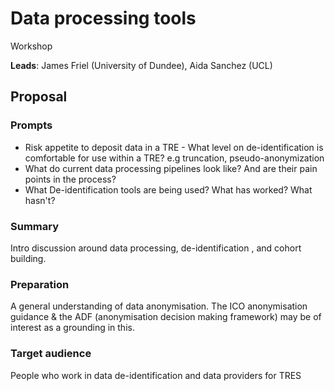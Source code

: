 # Data processing tools

Workshop

**Leads**: James Friel (University of Dundee), Aida Sanchez (UCL)

## Proposal

### Prompts

- Risk appetite to deposit data in a TRE - What level on de-identification is comfortable for use within a TRE? e.g truncation, pseudo-anonymization
- What do current data processing pipelines look like? And are their pain points in the process?
- What De-identification tools are being used? What has worked? What hasn't?

### Summary

Intro discussion around data processing, de-identification , and cohort building.

### Preparation

A general understanding of data anonymisation.
The ICO anonymisation guidance & the ADF (anonymisation decision making framework) may be of interest as a grounding in this.

### Target audience

People who work in data de-identification and data providers for TRES

